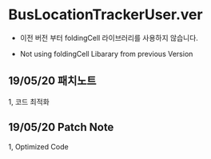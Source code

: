 ﻿# BusLocationTrackerUser.ver


- 이전 버전 부터 foldingCell 라이브러리를 사용하지 않습니다.

- Not using foldingCell Libarary from previous Version

## 19/05/20 패치노트
1, 코드 최적화



## 19/05/20 Patch Note
1, Optimized Code

